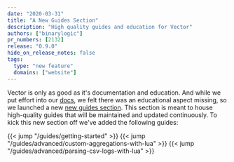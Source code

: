 ```yaml
---
date: "2020-03-31"
title: "A New Guides Section"
description: "High quality guides and education for Vector"
authors: ["binarylogic"]
pr_numbers: [2132]
release: "0.9.0"
hide_on_release_notes: false
tags:
  type: "new feature"
  domains: ["website"]
---
```


Vector is only as good as it's documentation and education. And while we
put effort into our [docs][pages.docs], we felt there was an educational
aspect missing, so we launched a new [new guides section][pages.guides]. This
section is meant to house high-quality guides that will be maintained and
updated continuously. To kick this new section off we've added the following guides:

{{< jump "/guides/getting-started" >}}
{{< jump "/guides/advanced/custom-aggregations-with-lua" >}}
{{< jump "/guides/advanced/parsing-csv-logs-with-lua" >}}

[pages.docs]: /docs/
[pages.guides]: /guides/
